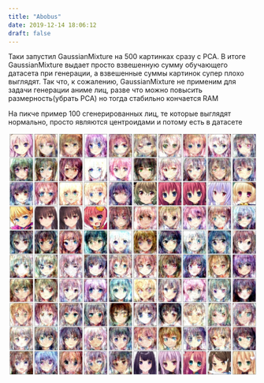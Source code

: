 ```yaml
---
title: "Abobus"
date: 2019-12-14 18:06:12
draft: false
---
```


Таки запустил GaussianMixture на 500 картинках сразу с PCA. В итоге GaussianMixture выдает просто взвешенную сумму обучающего датасета при генерации, а взвешенные суммы картинок супер плохо выглядят. Так что, к сожалению, GaussianMixture не применим для задачи генерации аниме лиц, разве что можно повысить размерность(убрать PCA) но тогда стабильно кончается RAM

На пикче пример 100 сгенерированных лиц, те которые выглядят нормально, просто являются центроидами и потому есть в датасете

![](/img/vk/DSe7Y_xX23o.jpg)
